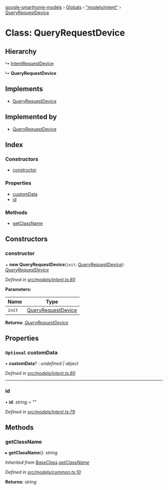 [google-smarthome-models](../README.md) › [Globals](../globals.md) › ["models/intent"](../modules/_models_intent_.md) › [QueryRequestDevice](_models_intent_.queryrequestdevice.md)

# Class: QueryRequestDevice

## Hierarchy

  ↳ [IntentRequestDevice](_models_intent_.intentrequestdevice.md)

  ↳ **QueryRequestDevice**

## Implements

* [QueryRequestDevice](_models_intent_.queryrequestdevice.md)

## Implemented by

* [QueryRequestDevice](_models_intent_.queryrequestdevice.md)

## Index

### Constructors

* [constructor](_models_intent_.queryrequestdevice.md#constructor)

### Properties

* [customData](_models_intent_.queryrequestdevice.md#optional-customdata)
* [id](_models_intent_.queryrequestdevice.md#id)

### Methods

* [getClassName](_models_intent_.queryrequestdevice.md#getclassname)

## Constructors

###  constructor

\+ **new QueryRequestDevice**(`init`: [QueryRequestDevice](../interfaces/_models_interfaces_i_intent_.queryrequestdevice.md)): *[QueryRequestDevice](_models_intent_.queryrequestdevice.md)*

*Defined in [src/models/intent.ts:80](https://github.com/galactic1969/google-smarthome-models/blob/633871f/src/models/intent.ts#L80)*

**Parameters:**

Name | Type |
------ | ------ |
`init` | [QueryRequestDevice](../interfaces/_models_interfaces_i_intent_.queryrequestdevice.md) |

**Returns:** *[QueryRequestDevice](_models_intent_.queryrequestdevice.md)*

## Properties

### `Optional` customData

• **customData**? : *undefined | object*

*Defined in [src/models/intent.ts:80](https://github.com/galactic1969/google-smarthome-models/blob/633871f/src/models/intent.ts#L80)*

___

###  id

• **id**: *string* = ""

*Defined in [src/models/intent.ts:79](https://github.com/galactic1969/google-smarthome-models/blob/633871f/src/models/intent.ts#L79)*

## Methods

###  getClassName

▸ **getClassName**(): *string*

*Inherited from [BaseClass](_models_common_.baseclass.md).[getClassName](_models_common_.baseclass.md#getclassname)*

*Defined in [src/models/common.ts:10](https://github.com/galactic1969/google-smarthome-models/blob/633871f/src/models/common.ts#L10)*

**Returns:** *string*
